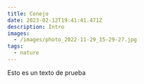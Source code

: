 ```yaml
---
title: Conejo
date: 2023-02-12T19:41:41.471Z
description: Intro
images: 
  - /images/photo_2022-11-29_15-29-27.jpg
tags:
  - nature
---
```

Esto es un texto de prueba